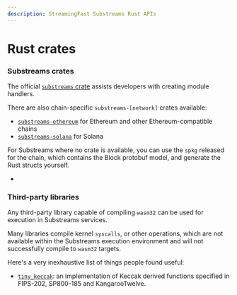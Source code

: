 ```yaml
---
description: StreamingFast Substreams Rust APIs
---
```


# Rust crates

### Substreams crates

The official [`substreams` crate](https://crates.io/crates/substreams) assists developers with creating module handlers.

There are also chain-specific `substreams-[network]` crates available:

* [`substreams-ethereum`](https://crates.io/crates/substreams-ethereum) for Ethereum and other Ethereum-compatible chains
* [`substreams-solana`](https://crates.io/crates/substreams-solana) for Solana

For Substreams where no crate is available, you can use the `spkg` released for the chain, which contains the Block protobuf model, and generate the Rust structs yourself.

*

### Third-party libraries

Any third-party library capable of compiling `wasm32` can be used for execution in Substreams services.&#x20;

Many libraries compile kernel `syscalls`, or other operations, which are not available within the Substreams execution environment and will not successfully compile to `wasm32` targets.

Here's a very inexhaustive list of things people found useful:

* [`tiny_keccak`](https://docs.rs/tiny-keccak): an implementation of Keccak derived functions specified in FIPS-202, SP800-185 and KangarooTwelve.
